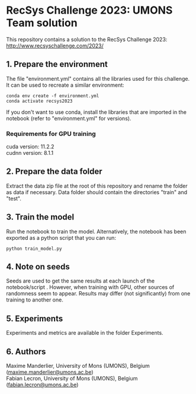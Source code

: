# RecSys Challenge 2023: UMONS Team solution

This repository contains a solution to the RecSys Challenge 2023: http://www.recsyschallenge.com/2023/

## 1. Prepare the environment

The file "environment.yml" contains all the libraries used for this challenge.
It can be used to recreate a similar environment: 

```
conda env create -f environment.yml
conda activate recsys2023
```

If you don't want to use conda, install the libraries that are imported in the notebook (refer to "environment.yml" for versions).

### Requirements for GPU training

cuda version: 11.2.2 <br/>
cudnn version: 8.1.1

## 2. Prepare the data folder

Extract the data zip file at the root of this repository and rename the folder as data if necessary.
Data folder should contain the directories "train" and "test".

## 3. Train the model

Run the notebook to train the model.
Alternatively, the notebook has been exported as a python script that you can run:

```
python train_model.py
```

## 4. Note on seeds

Seeds are used to get the same results at each launch of the notebook/script . However, when training with GPU, other sources of randomness seem to appear. Results may differ (not significantly) from one training to another one.

## 5. Experiments

Experiments and metrics are available in the folder Experiments.

## 6. Authors

Maxime Manderlier, University of Mons (UMONS), Belgium (maxime.manderlier@umons.ac.be) <br/>
Fabian Lecron, University of Mons (UMONS), Belgium (fabian.lecron@umons.ac.be)